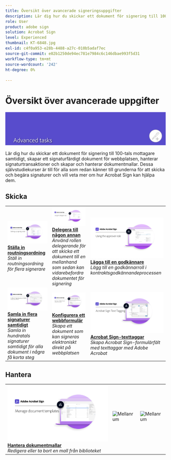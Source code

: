 ```yaml
---
title: Översikt över avancerade signeringsuppgifter
description: Lär dig hur du skickar ett dokument för signering till 100-tals mottagare samtidigt, skapar ett signaturfärdigt dokument för webbplatsen, hanterar signaturtransaktioner och skapar och hanterar dokumentmallar
role: User
product: adobe sign
solution: Acrobat Sign
level: Experienced
thumbnail: KT-6848.jpg
exl-id: c4f0a953-e28b-4488-a27c-010b5adaf7ec
source-git-commit: e02b1250de94ec781e7984c6c146dbae993f5d31
workflow-type: tm+mt
source-wordcount: '242'
ht-degree: 0%

---
```


# Översikt över avancerade uppgifter

![Sign Advanced Image](../assets/Hero-Advanced.png)

Lär dig hur du skickar ett dokument för signering till 100-tals mottagare samtidigt, skapar ett signaturfärdigt dokument för webbplatsen, hanterar signaturtransaktioner och skapar och hanterar dokumentmallar. Dessa självstudiekurser är till för alla som redan känner till grunderna för att skicka och begära signaturer och vill veta mer om hur Acrobat Sign kan hjälpa dem.

## Skicka

<table style="table-layout:fixed">
<tr>
  <td>
    <a href="setting-up-routing.md">
      <img alt="Ställa in routningsordning" src="../assets/Routing.png">
    </a>
    <div>
    <a href="setting-up-routing.md"><strong>Ställa in routningsordning</strong></a>
    </div>
    <em>Ställ in routningsordning för flera signerare</em>
    <br>
  </td>
  <td>
    <a href="delegate-signature.md">
      <img alt="Delegera till någon annan" src="../assets/Delegating.png" />
    </a>  
    <div>
    <a href="delegate-signature.md"><strong>Delegera till någon annan</strong></a>
    </div>
    <em>Använd rollen delegerande för att skicka ett dokument till en mellanhand som sedan kan vidarebefordra dokumentet för signering</em>
    <br>
  </td>
  <td>
    <a href="add-an-approver.md">
      <img alt="Lägga till en godkännare" src="../assets/Approver.png" />
    </a>
    <div>
    <a href="add-an-approver.md"><strong>Lägga till en godkännare</strong></a>
    </div>
    <em>Lägg till en godkännarroll i kontraktsgodkännandeprocessen</em>
    <br>
  </td>
</tr>
<tr>
  <td>
    <a href="megasign.md">
      <img alt="Samla in flera signaturer samtidigt" src="../assets/Megasign.png" />
    </a>
    <div>
    <a href="megasign.md"><strong>Samla in flera signaturer samtidigt</strong></a>
    </div>
    <em>Samla in hundratals signaturer samtidigt för alla dokument i några få korta steg</em>
    <br>
  </td>
  <td>
    <a href="webform.md">
      <img alt="Konfigurera ett webbformulär" src="../assets/Webform.png" />
    </a>
    <div>
    <a href="webform.md"><strong>Konfigurera ett webbformulär</strong></a>
    </div>
    <em>Skapa ett dokument som kan signeras elektroniskt direkt på webbplatsen</em>
    <br>
  </td> 
  <td>
    <a href="adobe-sign-text-tagging.md">
      <img alt="Acrobat Sign-texttaggar" src="../assets/Text-Tagging.png" />
  </a>
    <div>
    <a href="adobe-sign-text-tagging.md"><strong>Acrobat Sign-texttaggar</strong></a>
    </div>
    <em>Skapa Acrobat Sign-formulärfält med texttaggar med Adobe Acrobat</em>
    <br>
  </td> 
</table>

## Hantera

<table style="table-layout:fixed">
<tr>
  <td>
    <a href="edit-a-template.md">
      <img alt="Hantera dokumentmallar" src="../assets/ManageTemplate.png" />
    </a>
    <div>
    <a href="edit-a-template.md"><strong>Hantera dokumentmallar</strong></a>
    </div>
    <em>Redigera eller ta bort en mall från biblioteket</em>
    <br>
  </td>  
  <td>
    <img alt="Mellanrum" src="../assets/Whitespacer.png" />
    <div>
    <br>
  </td>
  <td>
    <img alt="Mellanrum" src="../assets/Whitespacer.png" />
    <div>
    <br>
  </td>
</tr>
</table>
